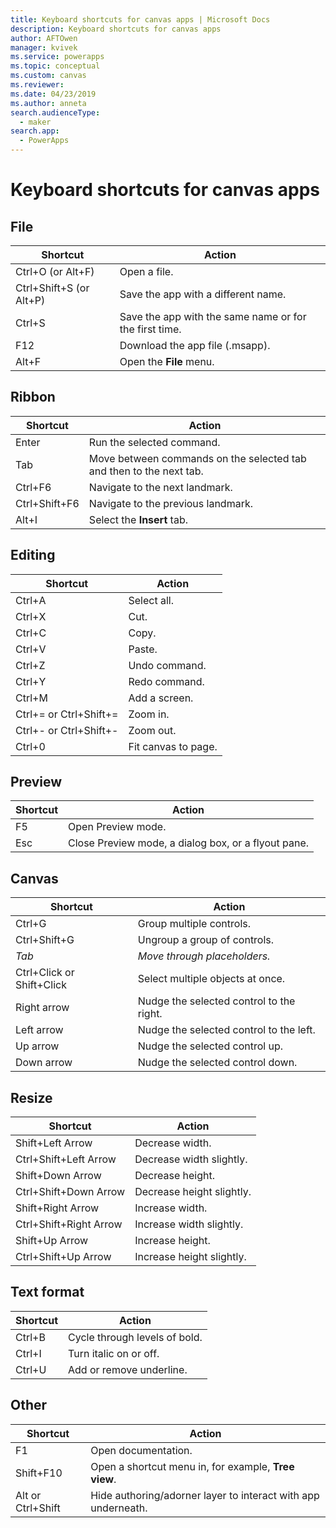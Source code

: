 ```yaml
---
title: Keyboard shortcuts for canvas apps | Microsoft Docs
description: Keyboard shortcuts for canvas apps
author: AFTOwen
manager: kvivek
ms.service: powerapps
ms.topic: conceptual
ms.custom: canvas
ms.reviewer: 
ms.date: 04/23/2019
ms.author: anneta
search.audienceType: 
  - maker
search.app: 
  - PowerApps
---
```

# Keyboard shortcuts for canvas apps

## File

| Shortcut | Action |
|--|--|
| Ctrl+O (or Alt+F) | Open a file. |
| Ctrl+Shift+S (or Alt+P) | Save the app with a different name. |
| Ctrl+S | Save the app with the same name or for the first time. |
| F12 | Download the app file (.msapp). |
| Alt+F | Open the **File** menu. |

## Ribbon

| Shortcut | Action |
|--|--|
| Enter | Run the selected command. |
| Tab | Move between commands on the selected tab and then to the next tab. |
| Ctrl+F6 | Navigate to the next landmark. |
| Ctrl+Shift+F6 | Navigate to the previous landmark. |
| Alt+I | Select the **Insert** tab. |

## Editing

| Shortcut | Action |
|--|--|
| Ctrl+A | Select all. |
| Ctrl+X | Cut. |
| Ctrl+C | Copy. |
| Ctrl+V | Paste. |
| Ctrl+Z | Undo command. |
| Ctrl+Y | Redo command. |
| Ctrl+M | Add a screen. |
| Ctrl+= or Ctrl+Shift+= | Zoom in. |
| Ctrl+- or Ctrl+Shift+- | Zoom out. |
| Ctrl+0 | Fit canvas to page. |

## Preview

| Shortcut | Action |
|--|--|
| F5 | Open Preview mode. |
| Esc | Close Preview mode, a dialog box, or a flyout pane.|

## Canvas

| Shortcut | Action |
|--|--|
| Ctrl+G | Group multiple controls. |
| Ctrl+Shift+G | Ungroup a group of controls. |
| *Tab* | *Move through placeholders.* |
| Ctrl+Click or Shift+Click | Select multiple objects at once. |
| Right arrow | Nudge the selected control to the right. |
| Left arrow | Nudge the selected control to the left. |
| Up arrow | Nudge the selected control up. |
| Down arrow | Nudge the selected control down. |

## Resize

| Shortcut | Action |
|--|--|
| Shift+Left Arrow | Decrease width. |
| Ctrl+Shift+Left Arrow | Decrease width slightly. |
| Shift+Down Arrow | Decrease height. |
| Ctrl+Shift+Down Arrow | Decrease height slightly. |
| Shift+Right Arrow | Increase width. |
| Ctrl+Shift+Right Arrow | Increase width slightly. |
| Shift+Up Arrow | Increase height. |
| Ctrl+Shift+Up Arrow | Increase height slightly. |

## Text format

| Shortcut | Action |
|--|--|
| Ctrl+B  | Cycle through levels of bold. |
| Ctrl+I | Turn italic on or off. |
| Ctrl+U | Add or remove underline. |

## Other

| Shortcut | Action |
|--|--|
| F1 | Open documentation. |
| Shift+F10 | Open a shortcut menu in, for example, **Tree view**. |
| Alt or Ctrl+Shift | Hide authoring/adorner layer to interact with app underneath. |